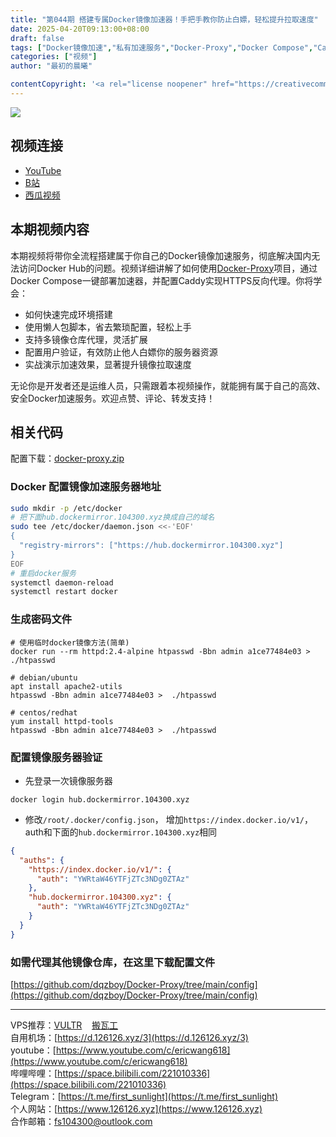 ```yaml
---
title: "第044期 搭建专属Docker镜像加速器！手把手教你防止白嫖，轻松提升拉取速度"
date: 2025-04-20T09:13:00+08:00
draft: false
tags: ["Docker镜像加速","私有加速服务","Docker-Proxy","Docker Compose","Caddy反向代理","用户验证","VPS服务器","域名解析","镜像仓库代理","防止白嫖"]
categories: ["视频"]
author: "最初的晨曦"

contentCopyright: '<a rel="license noopener" href="https://creativecommons.org/licenses/by-nc-sa/4.0/deed.zh" target="_blank">本文章采用 CC BY-NC-SA 4.0 许可协议</a>'
---
```


![](../../images/044/0.jpg)
	
## 视频连接
- [YouTube](https://youtu.be/Wjb988kWb_Q)
- [B站](https://www.bilibili.com/video/BV1LMLPztEFo/)
- [西瓜视频](https://www.douyin.com/video/7495464577614761256)

## 本期视频内容

本期视频将带你全流程搭建属于你自己的Docker镜像加速服务，彻底解决国内无法访问Docker Hub的问题。视频详细讲解了如何使用[Docker-Proxy](https://github.com/dqzboy/Docker-Proxy)项目，通过Docker Compose一键部署加速器，并配置Caddy实现HTTPS反向代理。你将学会：
- 如何快速完成环境搭建
- 使用懒人包脚本，省去繁琐配置，轻松上手
- 支持多镜像仓库代理，灵活扩展
- 配置用户验证，有效防止他人白嫖你的服务器资源
- 实战演示加速效果，显著提升镜像拉取速度

无论你是开发者还是运维人员，只需跟着本视频操作，就能拥有属于自己的高效、安全Docker加速服务。欢迎点赞、评论、转发支持！

## 相关代码

配置下载：[docker-proxy.zip](https://www.126126.xyz/images/044/docker-proxy.zip)

### Docker 配置镜像加速服务器地址

```bash
sudo mkdir -p /etc/docker
# 把下面hub.dockermirror.104300.xyz换成自己的域名
sudo tee /etc/docker/daemon.json <<-'EOF'
{
  "registry-mirrors": ["https://hub.dockermirror.104300.xyz"]
}
EOF
# 重启docker服务
systemctl daemon-reload
systemctl restart docker
```

### 生成密码文件

```shell
# 使用临时docker镜像方法(简单)
docker run --rm httpd:2.4-alpine htpasswd -Bbn admin a1ce77484e03 > ./htpasswd

# debian/ubuntu
apt install apache2-utils
htpasswd -Bbn admin a1ce77484e03 >  ./htpasswd

# centos/redhat
yum install httpd-tools
htpasswd -Bbn admin a1ce77484e03 >  ./htpasswd
```

### 配置镜像服务器验证

- 先登录一次镜像服务器

```shell
docker login hub.dockermirror.104300.xyz
```



- 修改`/root/.docker/config.json`， 增加`https://index.docker.io/v1/`，auth和下面的`hub.dockermirror.104300.xyz`相同

```json
{
  "auths": {
    "https://index.docker.io/v1/": {
      "auth": "YWRtaW46YTFjZTc3NDg0ZTAz"
    },
    "hub.dockermirror.104300.xyz": {
      "auth": "YWRtaW46YTFjZTc3NDg0ZTAz"
    }
  }
}

```

### 如需代理其他镜像仓库，在这里下载配置文件

[https://github.com/dqzboy/Docker-Proxy/tree/main/config](https://github.com/dqzboy/Docker-Proxy/tree/main/config)

---

VPS推荐：[VULTR](https://www.vultr.com/?ref=9742814)&nbsp;&nbsp;&nbsp;&nbsp;[搬瓦工](https://bwh81.net/aff.php?aff=73687)  
自用机场：[https://d.126126.xyz/3](https://d.126126.xyz/3)  
youtube：[https://www.youtube.com/c/ericwang618](https://www.youtube.com/c/ericwang618)  
哔哩哔哩：[https://space.bilibili.com/221010336](https://space.bilibili.com/221010336)  
Telegram：[https://t.me/first_sunlight](https://t.me/first_sunlight)  
个人网站：[https://www.126126.xyz](https://www.126126.xyz)  
合作邮箱：fs104300@outlook.com